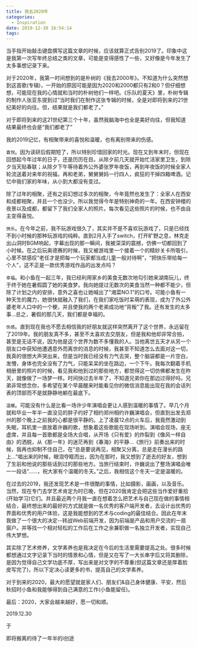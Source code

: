 ```yaml
---
title: 我去2020年
categories:
  - Inspiration
date: 2019-12-30 16:54:14
tags:
---
```

当手指开始敲击键盘撰写这篇文章的时候，应该就算正式告别2019了。印象中这是我第一次写年终总结之类的文章，可能是变得感性了一些，又好像是今年发生了太多事想记录下来。

对于2020年，我第一时间想到的是朴树的《我去2000年》。不知道为什么突然想到这首歌(专辑)，一开始的原因可能是因为2020和2000都只有2和0？但仔细想想，可能现在我的心情就和当时的朴树他们一样吧。《乐队的夏天》里，朴树专辑的制作人张亚东提到过“当时我们在制作这张专辑的时候，全是对即将到来的21世纪美好的向往。但，结果就是我们都老了。”

对于即将到来的这21世纪第三个十年，虽然我脑海中也全是美好向往，但我知道结果最终也会是“我们都老了”

我的2019记忆，有相聚带来的喜悦和温暖，也有离别带来的伤感。

`喜悦`。因为读研后假期短了，所以特别珍惜回家的时光。现在又到年末时，但现在回想起今年过年的日子，还是历历在目。从除夕前几天就开始忙活家里卫生，到除夕当天贴春联；从除夕下午等待着外公外婆张罗年夜饭，再到年夜饭的时候全家人轮流送着对来年的祝福，再和老弟，舅舅舅妈一行四人，疯狂的干掉四箱啤酒。记忆中我们家的年味，从小到大都没有变过。

除了过年的相聚，还有之前幻想过多次的相聚，今年竟然也发生了：全家人在西安和成都相聚，并且一个也没少。所以我觉得今年是特别神奇的一年。在西安钟楼的夜景以及成都，都留下了我们全家人的照片。每次看见这些照片的时候，也不由自主变得喜悦。

`快乐`。在今年之前，我不玩游戏很久了，其实并不是不喜欢玩游戏了，只是已经找不到小时候的那种玩游戏的纯粹。直到2月入手了switch，打开旷野之息，林克走出山洞时BGM响起，字幕出现的那一瞬间，我被深深的震撼，仿佛一切都回到了小时候。在之后玩奥德赛的时候，我又被游戏里一个接着一个的精妙关卡所吸引，心里不禁感叹“老任才是把每一个玩家都当成儿童一般对待啊”，“把快乐带给每一个人”，这不正是一款优秀游戏作品的出发点吗？

`幸福`。和小鱼在一起三年，我已经利用家乡的美食无数次地勾引她来湖南玩儿，终于终于她在暑假圆了她的美食梦。我向她提过无数次的美食当然一种都不能少，但除了计划之内的安排，意外之喜也让她喊出了"湘菜NO.1"的口号。可能小鱼有一种天生的魔力，她很快就融入了我们，在我们家吃饭时呆萌的表现，成为了外公外婆老年人口中的一个梗，并且使我的两个老弟成功地“背叛”了我。还有发生的太多事...总之，暑假的那几天，我们都是幸福的。

`伤感`。直到现在我也不愿去相信我的好朋友就这样突然离开了这个世界，永远留在了2019年。我的朋友真不多，甚至不太喜欢去交朋友，但是我和他却非常合拍，甚至是无话不说，因为他是这个世界为数不多懂我的人。当他离世五天才从另一个朋友口中获知他遭遇意外而离世的消息的时候，我甚至不知道怎么去面对这一切，我真的很想大声哭出来，但是当时我已经没有力气去哭，整个脑袋都是一片空白，发懵，身体也完全没有了力气，只能呆呆的坐在路边，一个下午。我每次翻着手机相册里的照片的时候，看见我和他到过的那些地方，都觉得这一切仿佛都发生在昨天，就像做了一场梦一样。时间快过去半年了，不知道兄弟你在那边过得好吗，兄弟非常想念你，多希望在某个早晨醒来时能看见你的微信消息能出现在我的会话列表的顶部而不是就静静地躺在最底下。

`温暖`。可能没有什么是比看一场许少年演唱会更让人感到温暖的事情了。早几个月就和毕业一年半一直没见的胖子约好了相约郑州相约许巍演唱会，但直到出发去郑州的那个晚上之前我的心都是很平静的。上了凌晨12点的火车后，我竟然激动到失眠，耳机里一直放着许巍的歌，想象着这些歌能在现场听到。演唱会现场，座无虚席，并且每一首歌都是全场大合唱，从开场《只有爱》的炸裂到《像风一样自由》的洒脱，从《那一年》的迷茫再到《春海》的平静...《旅行》前奏出来的时候，我再也抑制不住自己，在“总是要说再见，相聚又分离，总是走在漫长的路上...”唱出来的时候，眼泪夺眶而出，因为在那时，我又想到了逝去的好友，想到了生前和他说的那些话到过的那些地方。当旅行结束时，许巍说出了整场演唱会唯一一段话“......，祝大家有个温暖的冬天。”之后，我相信这个冬天一定是温暖的。

在过去的2019，我还发现艺术是一件很酷的事情，比如摄影，画画，以及音乐。当然，现在专门去学艺术肯定为时已晚，但在2020我肯定会把这些当作爱好重拾(开始学习)它们。并且最近两个月我一直在想着怎么把艺术与自己现在做的事情相结合，最终想出来的最好的方式就是做一名优秀的客户端开发者，去设计出优秀的界面和优秀的用户体验，这是我能想到的艺术与coding的最佳结合。因此在年末我做了一个很大的决定--转战Web前端开发，因为前端是产品和用户交流的一扇窗户。并等找一个相对轻松的工作后在工作之余兼职做一名独立开发者，实现自己伟大梦想。

其实除了艺术修养，文学素养也是我决定在今后的生活里需要提高之处。很多时候都想通过文字记录下当时的情景和心情，但是又在写了一大长串字后又将其删除，是因为觉得自己文学功底不厚，写出来是对文字的不尊重(但这篇文章还是厚着脸皮写完了)，所以下定决心读更多的书，提高自己的文学素养。

对于到来的2020，最大的愿望就是家人们、朋友们&自己身体健康、平安，然后秋招时小鱼和我能够得到自己满意的工作(小鱼能留任)。

最后：2020，大家会越来越好，愿一切和顺。

2019.12.30

于

即将搬离的待了一年半的i创途
